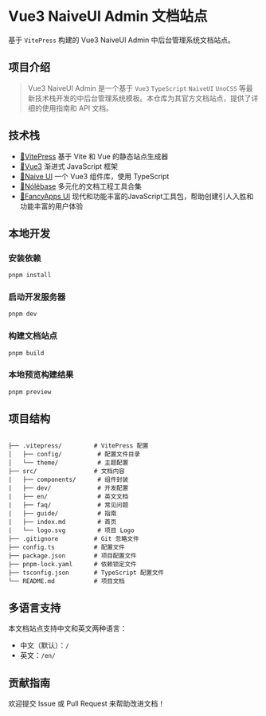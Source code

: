 # Vue3 NaiveUI Admin 文档站点

基于 `VitePress` 构建的 Vue3 NaiveUI Admin 中后台管理系统文档站点。

## 项目介绍

> Vue3 NaiveUI Admin 是一个基于 `Vue3` `TypeScript` `NaiveUI` `UnoCSS` 等最新技术栈开发的中后台管理系统模板。本仓库为其官方文档站点，提供了详细的使用指南和 API 文档。

## 技术栈

- [🔗VitePress](https://vitepress.dev/) 基于 Vite 和 Vue 的静态站点生成器
- [🔗Vue3](https://vuejs.org/) 渐进式 JavaScript 框架
- [🔗Naive UI](https://www.naiveui.com/) 一个 Vue3 组件库，使用 TypeScript
- [🔗Nólëbase](https://nolebase-integrations.ayaka.io/pages/zh-CN/) 多元化的文档工程工具合集
- [🔗FancyApps UI](https://fancyapps.com/) 现代和功能丰富的JavaScript工具包，帮助创建引人入胜和功能丰富的用户体验

## 本地开发

### 安装依赖

```bash
pnpm install
```

### 启动开发服务器

```bash
pnpm dev
```

### 构建文档站点

```bash
pnpm build
```

### 本地预览构建结果

```bash
pnpm preview
```

## 项目结构

```

├── .vitepress/         # VitePress 配置
│   ├── config/          # 配置文件目录
│   └── theme/           # 主题配置
├── src/                # 文档内容
|   ├── components/      # 组件封装
|   ├── dev/             # 开发配置
|   ├── en/              # 英文文档
|   ├── faq/             # 常见问题
|   ├── guide/           # 指南
|   ├── index.md         # 首页
|   └── logo.svg         # 项目 Logo
├── .gitignore          # Git 忽略文件
├── config.ts           # 配置文件
├── package.json        # 项目配置文件
├── pnpm-lock.yaml      # 依赖锁定文件
├── tsconfig.json       # TypeScript 配置文件
└── README.md           # 项目文档
```

## 多语言支持

本文档站点支持中文和英文两种语言：

- 中文（默认）：`/`
- 英文：`/en/`

## 贡献指南

欢迎提交 Issue 或 Pull Request 来帮助改进文档！
